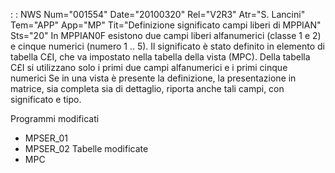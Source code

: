  :  : NWS Num="001554" Date="20100320" Rel="V2R3" Atr="S. Lancini" Tem="APP" App="MP" Tit="Definizione significato campi liberi di MPPIAN" Sts="20"
In MPPIAN0F esistono due campi liberi alfanumerici (classe 1 e 2) e cinque numerici (numero 1 .. 5).
Il significato è stato definito in elemento di tabella C£I, che va impostato nella tabella della vista (MPC).
Della tabella C£I si utilizzano solo i primi due campi alfanumerici e i primi cinque numerici 
Se in una vista è presente la definizione, la presentazione in matrice, sia completa sia di dettaglio, riporta anche tali campi, con significato e tipo.

Programmi modificati
- MPSER_01
- MPSER_02
Tabelle modificate
- MPC
